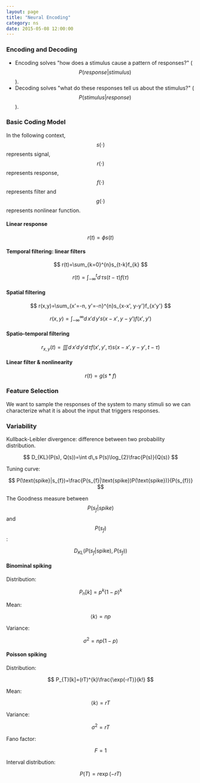 ```yaml
---
layout: page
title: "Neural Encoding"
category: ns
date: 2015-05-08 12:00:00
---
```


### Encoding and Decoding

+ Encoding solves "how does a stimulus cause a pattern of responses?" ($$P(response|stimulus)$$).
+ Decoding solves "what do these responses tell us about the stimulus?" ($$P(stimulus|response)$$).

### Basic Coding Model

In the following context, $$s(\cdot)$$ represents signal, $$r(\cdot)$$ represents response, $$f(\cdot)$$ represents filter and $$g(\cdot)$$ represents nonlinear function.

#### Linear response

$$
r(t)=\phi s(t)
$$

#### Temporal filtering: linear filters

$$
r(t)=\sum_{k=0}^{n}s_{t-k}f_{k}
$$

$$
r(t)=\int_{-\infty}^{t}d\,\tau s(t-\tau)f(\tau)
$$

#### Spatial filtering

$$
r(x,y)=\sum_{x'=-n, y'=-n}^{n}s_{x-x', y-y'}f_{x'y'}
$$

$$
r(x,y)=\int_{-\infty}^{\infty}d\,x' d\,y' s(x-x', y-y')f(x', y')
$$

#### Spatio-temporal filtering

$$
r_{x,y}(t)=\iiint d\,x' d\,y' d\,\tau f(x',y',\tau)s(x-x',y-y',t-\tau)
$$

#### Linear filter & nonlinearity

$$
r(t)=g(s*f)
$$

### Feature Selection

We want to sample the responses of the system to many stimuli so we can characterize what it is about the input that triggers responses.

### Variability

Kullback-Leibler divergence: difference between two probability distribution.

$$
D_{KL}(P(s), Q(s))=\int d\,s P(s)\log_{2}\frac{P(s)}{Q(s)}
$$

Tuning curve:

$$
P(\text{spike}|s_{f})=\frac{P(s_{f}|\text{spike})P(\text{spike})}{P(s_{f})}
$$

The Goodness measure between $$P(s_{f}|spike)$$ and $$P(s_{f})$$:

$$
D_{KL}(P(s_{f}|\text{spike}), P(s_{f}))
$$

#### Binominal spiking

Distribution:

$$
P_{n}[k]=p^{k}(1-p)^{k}
$$

Mean:

$$
\langle k\rangle=np
$$

Variance:

$$
\sigma^{2}=np(1-p)
$$

#### Poisson spiking

Distribution:

$$
P_{T}[k]=(rT)^{k}\frac{\exp(-rT)}{k!}
$$

Mean:

$$
\langle k\rangle=rT
$$

Variance:

$$
\sigma^{2}=rT
$$

Fano factor:

$$
F=1
$$

Interval distribution:

$$
P(T)=r\exp(-rT)
$$
